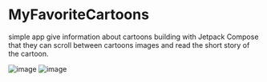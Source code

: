 # MyFavoriteCartoons
simple app give information about cartoons building with Jetpack Compose that they can scroll between cartoons images and read the short story of the cartoon.

![image](https://github.com/yusufayd1n/MyFavoriteCartoons/assets/78793991/9fd84c25-b649-4302-8e4f-90310389ebe3)
![image](https://github.com/yusufayd1n/MyFavoriteCartoons/assets/78793991/577f77da-c827-49eb-8b5f-33e171393f6c)

